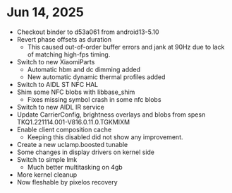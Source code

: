 # Jun 14, 2025 
+ Checkout binder to d53a061 from android13-5.10
+ Revert phase offsets as duration
   - This caused out-of-order buffer errors and jank at 90Hz due to lack of matching high-fps timing.
+ Switch to new XiaomiParts
   - Automatic hbm and dc dimming added
   - New automatic dynamic thermal profiles added
+ Switch to AIDL ST NFC HAL
+ Shim some NFC blobs with libbase_shim
   - Fixes missing symbol crash in some nfc blobs
+ Switch to new AIDL IR service
+ Update CarrierConfig, brightness overlays and blobs from spesn TKQ1.221114.001-V816.0.11.0.TGKMIXM
+ Enable client composition cache
   - Keeping this disabled did not show any improvement.
+ Create a new uclamp.boosted tunable
+ Some changes in display drivers on kernel side
+ Switch to simple lmk
   - Much better multitasking on 4gb
+ More kernel cleanup
+ Now fleshable by pixelos recovery
